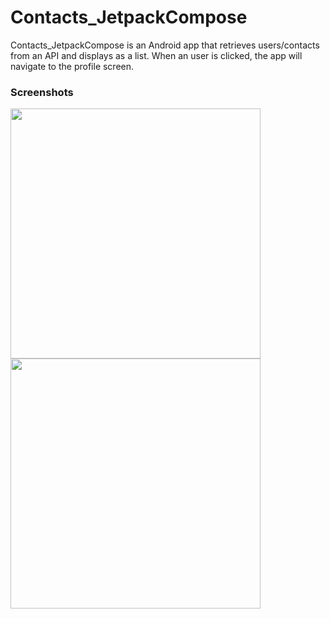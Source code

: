 # Contacts_JetpackCompose

Contacts_JetpackCompose is an Android app that retrieves users/contacts from an API and displays as a list. When an user is clicked, the app will navigate to the profile screen.

### Screenshots
<img src="https://github.com/SoraJder/Contacts_JetpackCompose/assets/68143362/264f4966-a121-40d2-95c7-aa99a9bbe2d0" height="400"/>
<img src="https://github.com/SoraJder/Contacts_JetpackCompose/assets/68143362/624f96be-1a47-4ba1-8e77-b08e4d3f25b6" height="400"/>
